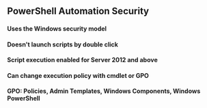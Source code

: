 ## PowerShell Automation Security
#### Uses the Windows security model
#### Doesn't launch scripts by double click
#### Script execution enabled for Server 2012 and above
#### Can change execution policy with cmdlet or GPO
#### GPO: Policies, Admin Templates, Windows Components, Windows PowerShell
